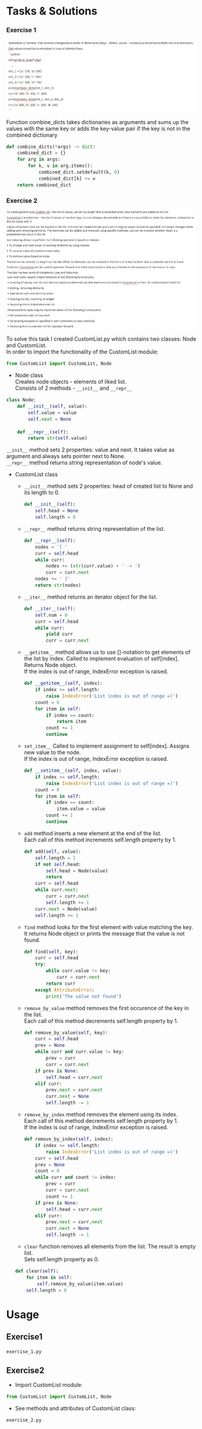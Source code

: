 # Tasks & Solutions

### Exercise 1

![Exercise 1 image](./e_1.png)

Function combine_dicts takes dictionaries as arguments and sums up the values with the same key 
or adds the key-value pair if the key is not in the combined dictionary
```python
def combine_dicts(*args) -> dict:
    combined_dict = {}
    for arg in args:
        for k, v in arg.items():
            combined_dict.setdefault(k, 0)
            combined_dict[k] += v
    return combined_dict
```


### Exercise 2

![Exercise 2 image](./e_2.png)

To solve this task I created CustomList.py which contains two classes: Node and CustomList.  
In order to import the functionality of the CustomList module:
```python
from CustomList import CustomList, Node
```  

* Node class  
Creates node objects - elements of liked list.  
Consists of 2 methods - `__init__` and `__repr__`  
```python
class Node:
    def __init__(self, value):
        self.value = value
        self.next = None

    def __repr__(self):
        return str(self.value)
```  
`__init__` method sets 2 properties: value and next. It takes value as argument and always sets pointer next to None.  
`__repr__` method returns string representation of node's value.  

* CustomList class  

    * `__init__` method sets 2 properties: head of created list to None and its length to 0.  
    
        ```python
        def __init__(self):
            self.head = None
            self.length = 0
        ```  
    
    * `__repr__` method returns string representation of the list.  
    
        ```python
        def __repr__(self):
            nodes = '[ '
            curr = self.head
            while curr:
                nodes += (str(curr.value) + ' -> ')
                curr = curr.next
            nodes += ' ]'
            return str(nodes)
        ```  
    
    * `__iter__` method returns an iterator object for the list.  

        ```python
        def __iter__(self):
            self.num = 0
            curr = self.head
            while curr:
                yield curr
                curr = curr.next
        ```  
    * `__getitem__` method allows us to use []-notation to get elements of the list by index.
    Called to implement evaluation of self[index]. Returns Node object.  
    If the index is out of range, IndexError exception is raised.  
    
        ```python
        def __getitem__(self, index):
            if index >= self.length:
                raise IndexError('List index is out of range =)')
            count = 0
            for item in self:
                if index == count:
                    return item
                count += 1
                continue
        ```  
    * `set_item__` Called to implement assignment to self[index]. Assigns new value to the node.  
    If the index is out of range, IndexError exception is raised.  

        ```python
        def __setitem__(self, index, value):
            if index >= self.length:
                raise IndexError('List index is out of range =)')
            count = 0
            for item in self:
                if index == count:
                    item.value = value
                count += 1
                continue        
        ```  
    
    * `add` method inserts a new element at the end of the list.  
    Each call of this method increments self.length property by 1.
    
        ```python
        def add(self, value):
            self.length = 1
            if not self.head:
                self.head = Node(value)
                return
            curr = self.head
            while curr.next:
                curr = curr.next
                self.length += 1
            curr.next = Node(value)
            self.length += 1
        ```  
       
    * `find` method looks for the first element with value matching the key.  
    It returns Node object or prints the message that the value is not found.  
        ```python
        def find(self, key):
            curr = self.head
            try:
                while curr.value != key:
                    curr = curr.next
                return curr
            except AttributeError:
                print('The value not found')
        ```  
    
    * `remove_by_value` method removes the first occurence of the key in the list.  
    Each call of this method decrements self.length property by 1.
        ```python
        def remove_by_value(self, key):
            curr = self.head
            prev = None
            while curr and curr.value != key:
                prev = curr
                curr = curr.next
            if prev is None:
                self.head = curr.next
            elif curr:
                prev.next = curr.next
                curr.next = None
                self.length -= 1
        ```  
    
    * `remove_by_index` method removes the element using its index.  
    Each call of this method decrements self.length property by 1.  
    If the index is out of range, IndexError exception is raised.  

        ```python
        def remove_by_index(self, index):
            if index >= self.length:
                raise IndexError('List index is out of range =)')
            curr = self.head
            prev = None
            count = 0
            while curr and count != index:
                prev = curr
                curr = curr.next
                count += 1
            if prev is None:
                self.head = curr.next
            elif curr:
                prev.next = curr.next
                curr.next = None
                self.length -= 1
        ```  
    * `clear` function removes all elements from the list. The result is empty list.  
    Sets self.length property as 0.  
    
    ```python
    def clear(self):
        for item in self:
            self.remove_by_value(item.value)
        self.length = 0
    ```
  
# Usage
## Exercise1
```bash
exercise_1.py
```
## Exercise2
* Import CustomList module:  
```python
from CustomList import CustomList, Node
```  
* See methods and attributes of CustomList class:  
```bash
exercise_2.py
```

